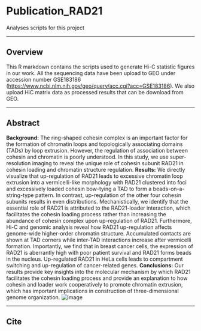 # Publication_RAD21
Analyses scripts for this project

---

## Overview
This R markdown contains the scripts used to generate Hi-C statistic figures in our work. All the sequencing data have been upload to GEO under accession number GSE183186 (https://www.ncbi.nlm.nih.gov/geo/query/acc.cgi?acc=GSE183186). We also upload HiC matrix data as processed results that can be download from GEO. 

---

## Abstract
**Background:** The ring-shaped cohesin complex is an important factor for the formation of chromatin loops and topologically associating domains (TADs) by loop extrusion. However, the regulation of association between cohesin and chromatin is poorly understood. In this study, we use super-resolution imaging to reveal the unique role of cohesin subunit RAD21 in cohesin loading and chromatin structure regulation.
**Results:** We directly visualize that up-regulation of RAD21 leads to excessive chromatin loop extrusion into a vermicelli-like morphology with RAD21 clustered into foci and excessively loaded cohesin bow-tying a TAD to form a beads-on-a-string-type pattern. In contrast, up-regulation of the other four cohesin subunits results in even distributions. Mechanistically, we identify that the essential role of RAD21 is attributed to the RAD21-loader interaction, which facilitates the cohesin loading process rather than increasing the abundance of cohesin complex upon up-regulation of RAD21. Furthermore, Hi-C and genomic analysis reveal how RAD21 up-regulation affects genome-wide higher-order chromatin structure. Accumulated contacts are shown at TAD corners while inter-TAD interactions increase after vermicelli formation. Importantly, we find that in breast cancer cells, the expression of RAD21 is aberrantly high with poor patient survival and RAD21 forms beads in the nucleus. Up-regulated RAD21 in HeLa cells leads to compartment switching and up-regulation of cancer-related genes. 
**Conclusions:** Our results provide key insights into the molecular mechanism by which RAD21 facilitates the cohesin loading process and provide an explanation to how cohesin and loader work cooperatively to promote chromatin extrusion, which has important implications in construction of three-dimensional genome organization.
![image](https://github.com/Wenxue-PKU/Publication_RAD21/assets/53139100/359121b9-1599-4b6e-b3f6-679b013a11f2)


---
## Cite

